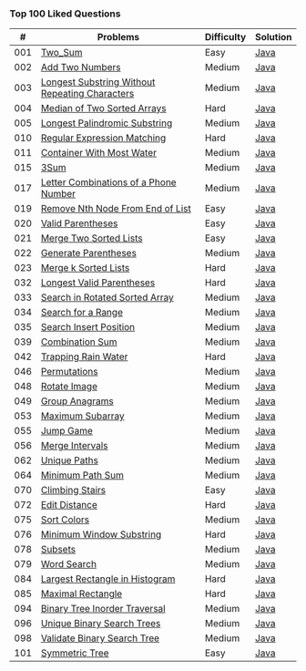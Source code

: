 ### Top 100 Liked Questions

| \# | Problems | Difficulty | Solution |
|----|----------|-----------|------|
| 001  | [Two_Sum](https://leetcode.com/problems/two-sum/)  | Easy | [Java](./Code/1_Two_Sum.java)
| 002  | [Add Two Numbers](https://leetcode.com/problems/add-two-numbers/) |Medium| [Java](./Code/2_Add_Two_Numbers.java)
| 003  | [Longest Substring Without Repeating Characters](https://leetcode.com/problems/longest-substring-without-repeating-characters/) | Medium | [Java](./Code/lc3.java)
| 004  | [Median of Two Sorted Arrays](https://leetcode.com/problems/median-of-two-sorted-arrays) | Hard | [Java](./Code/4_Median_of_Two_Sorted_Arrays.java)
| 005  | [Longest Palindromic Substring](https://leetcode.com/problems/longest-palindromic-substring/) |Medium|[Java](./Code/lc5.java)
| 010  | [Regular Expression Matching](https://leetcode.com/problems/regular-expression-matching/) | Hard | [Java](./Code/10_Regular_Expression_Matching.java)
| 011  | [Container With Most Water](https://leetcode.com/problems/container-with-most-water/) |Medium| [Java](./Code/11_Container_With_Most_Water.java)
| 015  | [3Sum](https://leetcode.com/problems/3sum/) |Medium| [Java](./Code/15_3Sum.java)
| 017  | [Letter Combinations of a Phone Number](https://leetcode.com/problems/letter-combinations-of-a-phone-number/) |Medium| [Java](./Code/17_Letter_Combinations_of_a_Phone_Number.java)
| 019  | [Remove Nth Node From End of List](https://leetcode.com/problems/remove-nth-node-from-end-of-list/) | Easy | [Java](./Code/19_Remove_Nth_Node_From_End_of_List.java)
| 020  | [Valid Parentheses](https://leetcode.com/problems/valid-parentheses/) | Easy | [Java](./Code/20_Valid_Parentheses.java)
| 021  | [Merge Two Sorted Lists](https://leetcode.com/problems/merge-two-sorted-lists/) | Easy | [Java](./Code/21_Merge_Two_Sorted_Lists.java)
| 022  | [Generate Parentheses](https://leetcode.com/problems/generate-parentheses/) |Medium| [Java](./Code/lc22.java)
| 023  | [Merge k Sorted Lists](https://leetcode.com/problems/merge-k-sorted-lists/) | Hard | [Java](./Code/23_Merge_k_Sorted_Lists.java)
| 032  | [Longest Valid Parentheses](https://leetcode.com/problems/longest-valid-parentheses/) | Hard | [Java](./Code/lc32.java)
| 033  | [Search in Rotated Sorted Array](https://leetcode.com/problems/search-in-rotated-sorted-array/) |Medium| [Java](./Code/lc33.java)
| 034  | [Search for a Range](https://leetcode.com/problems/search-for-a-range/) |Medium| [Java](./Code/lc34.java)
| 035  | [Search Insert Position](https://leetcode.com/problems/search-insert-position/) |Medium| [Java](./Code/lc35.java)
| 039  | [Combination Sum](https://leetcode.com/problems/combination-sum/) |Medium| [Java](./Code/39_Combination_Sum.java)
| 042  | [Trapping Rain Water](https://leetcode.com/problems/trapping-rain-water/) | Hard | [Java](./Code/lc42.java)
| 046  | [Permutations](https://leetcode.com/problems/permutations/)  |Medium| [Java](./Code/46_Permutations.java)
| 048  | [Rotate Image](https://leetcode.com/problems/rotate-image/)  |Medium| [Java](./Code/48_Rotate_Image.java)
| 049  | [Group Anagrams](https://leetcode.com/problems/anagrams/)|Medium| [Java](./Code/49_Group_Anagrams.java)
| 053  | [Maximum Subarray](https://leetcode.com/problems/maximum-subarray/) |Medium| [Java](./Code/lc53.java)
| 055  | [Jump Game](https://leetcode.com/problems/jump-game/)  |Medium| [Java](./)
| 056  | [Merge Intervals](https://leetcode.com/problems/merge-intervals/) |Medium| [Java](./a)
| 062  | [Unique Paths](https://leetcode.com/problems/unique-paths/)  |Medium| [Java](./)
| 064  | [Minimum Path Sum](https://leetcode.com/problems/minimum-path-sum/) |Medium| [Java](./)
| 070  | [Climbing Stairs](https://leetcode.com/problems/climbing-stairs/) | Easy | [Java](./)
| 072  | [Edit Distance](https://leetcode.com/problems/edit-distance/) | Hard | [Java](./)
| 075  | [Sort Colors](https://leetcode.com/problems/sort-colors/)|Medium| [Java](./)
| 076  | [Minimum Window Substring](https://leetcode.com/problems/minimum-window-substring) | Hard| [Java](./)
| 078  | [Subsets](https://leetcode.com/problems/subsets/) |Medium| [Java](./)
| 079  | [Word Search](https://leetcode.com/problems/word-search/)|Medium| [Java](./)
| 084  | [Largest Rectangle in Histogram](https://leetcode.com/problems/largest-rectangle-in-histogram) | Hard | [Java](./)
| 085  | [Maximal Rectangle](https://leetcode.com/problems/maximal-rectangle) | Hard |[Java](./)
| 094  | [Binary Tree Inorder Traversal](https://leetcode.com/problems/binary-tree-inorder-traversal/) |Medium| [Java](./)
| 096  | [Unique Binary Search Trees](https://leetcode.com/problems/unique-binary-search-trees/) |Medium| [Java](./)
| 098  | [Validate Binary Search Tree](https://leetcode.com/problems/validate-binary-search-tree/) |Medium| [Java](./)
| 101  | [Symmetric Tree](https://leetcode.com/problems/symmetric-tree/) | Easy | [Java](./)
